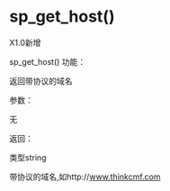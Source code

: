 # sp_get_host()
X1.0新增

sp_get_host()
功能：

返回带协议的域名



参数：

无



返回：

类型string

带协议的域名,如http://www.thinkcmf.com
